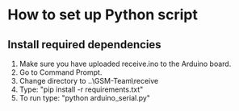 ﻿# How to set up Python script

## Install required dependencies

 1. Make sure you have uploaded receive.ino to the Arduino board.
 2. Go to Command Prompt.
 3. Change directory to ..\GSM-Team\receive
 4. Type: "pip install -r requirements.txt"
 5. To run type: "python arduino_serial.py"




